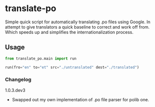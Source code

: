 # translate-po

Simple quick script for automatically translating .po files using Google. In attempt to give translators a quick baseline to correct and work off from. Which speeds up and simplifies the internationalization process.

## Usage

```python
from translate_po.main import run

run(fro="en" to="et" src="./untranslated" dest="./translated")
```

### Changelog
1.0.3.dev3 

- Swapped out my own implementation of .po file parser for polib one. 